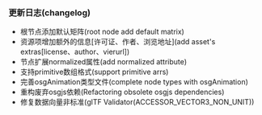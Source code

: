 
### 更新日志(changelog)
- 根节点添加默认矩阵(root node add default matrix)
- 资源项增加额外的信息[许可证、作者、浏览地址](add asset's extras[license、author、vierurl])
- 节点扩展normalized属性(add normalized attribute)
- 支持primitive数组格式(support primitive arrs)
- 完善osgAnimation类型文件(complete node types with osgAnimation)
- 重构废弃osgjs依赖(Refactoring obsolete osgjs dependencies)
- 修复数据向量非标准(glTF Validator(ACCESSOR_VECTOR3_NON_UNIT))

